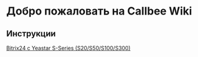 # Добро пожаловать на Callbee Wiki

## Инструкции

[Bitrix24 c Yeastar S-Series (S20/S50/S100/S300)](Bitrix24/yeastar)
